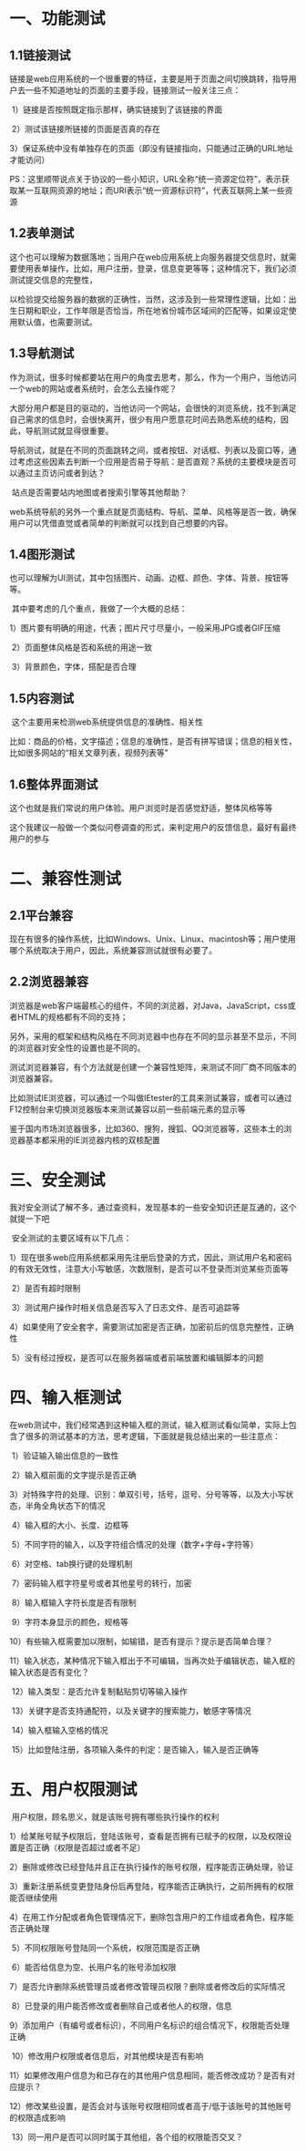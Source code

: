 # **一、功能测试**

##     **1.1链接测试**

​    链接是web应用系统的一个很重要的特征，主要是用于页面之间切换跳转，指导用户去一些不知道地址的页面的主要手段，链接测试一般关注三点：

​    1）链接是否按照既定指示那样，确实链接到了该链接的界面

​    2）测试该链接所链接的页面是否真的存在

​    3）保证系统中没有单独存在的页面（即没有链接指向，只能通过正确的URL地址才能访问）

​    PS：这里顺带说点关于协议的一些小知识，URL全称“统一资源定位符”，表示获取某一互联网资源的地址；而URI表示“统一资源标识符”，代表互联网上某一些资源

##     **1.2表单测试**

​    这个也可以理解为数据落地；当用户在web应用系统上向服务器提交信息时，就需要使用表单操作，比如，用户注册，登录，信息变更等等；这种情况下，我们必须测试提交信息的完整性，

​    以检验提交给服务器的数据的正确性，当然，这涉及到一些常理性逻辑，比如：出生日期和职业，工作年限是否恰当，所在地省份城市区域间的匹配等，如果设定使用默认值，也需要测试。

##     **1.3导航测试**

​    作为测试，很多时候都要站在用户的角度去思考，那么，作为一个用户，当他访问一个web的网站或者系统时，会怎么去操作呢？

​    大部分用户都是目的驱动的，当他访问一个网站，会很快的浏览系统，找不到满足自己需求的信息时，会很快离开，很少有用户愿意花时间去熟悉系统的结构，因此，导航测试就显得很重要。

​    导航测试，就是在不同的页面跳转之间，或者按钮、对话框、列表以及窗口等，通过考虑这些因素去判断一个应用是否易于导航：是否直观？系统的主要模块是否可以通过主页访问或者到达？

​    站点是否需要站内地图或者搜索引擎等其他帮助？

​    web系统导航的另外一个重点就是页面结构、导航、菜单、风格等是否一致，确保用户可以凭借直觉或者简单的判断就可以找到自己想要的内容。

##     **1.4图形测试**

​    也可以理解为UI测试，其中包括图片、动画、边框、颜色、字体、背景、按钮等等。

​    其中要考虑的几个重点，我做了一个大概的总结：

​    1）图片要有明确的用途，代表；图片尺寸尽量小，一般采用JPG或者GIF压缩

​    2）页面整体风格是否和系统的用途一致

​    3）背景颜色，字体，搭配是否合理

##     **1.5内容测试**

​    这个主要用来检测web系统提供信息的准确性、相关性

​    比如：商品的价格，文字描述；信息的准确性，是否有拼写错误；信息的相关性，比如很多网站的“相关文章列表，视频列表等”

##     **1.6整体界面测试**

​    这个也就是我们常说的用户体验。用户浏览时是否感觉舒适，整体风格等等

​    这个我建议一般做一个类似问卷调查的形式，来判定用户的反馈信息，最好有最终用户的参与

 

# **二、兼容性测试**

##     **2.1平台兼容**

​    现在有很多的操作系统，比如Windows、Unix、Linux、macintosh等；用户使用哪个系统取决于用户，因此，系统兼容测试就很有必要了。

##     **2.2浏览器兼容**

​    浏览器是web客户端最核心的组件，不同的浏览器，对Java，JavaScript，css或者HTML的规格都有不同的支持；

​    另外，采用的框架和结构风格在不同浏览器中也存在不同的显示甚至不显示，不同的浏览器对安全性的设置也是不同的。

​    测试浏览器兼容，有个方法就是创建一个兼容性矩阵，来测试不同厂商不同版本的浏览器兼容。

​    比如测试IE浏览器，可以通过一个叫做IEtester的工具来测试兼容，或者可以通过F12控制台来切换浏览器版本来测试兼容以前一些前端元素的显示等

​    鉴于国内市场浏览器很多，比如360、搜狗，搜狐、QQ浏览器等，这些本土的浏览器基本都采用的IE浏览器内核的双核配置

 

# **三、安全测试**

​    我对安全测试了解不多，通过查资料，发现基本的一些安全知识还是互通的，这个就提一下吧

​    安全测试的主要区域有以下几点：

​    1）现在很多web应用系统都采用先注册后登录的方式，因此，测试用户名和密码的有效无效性，注意大小写敏感，次数限制，是否可以不登录而浏览某些页面等

​    2）是否有超时限制

​    3）测试用户操作时相关信息是否写入了日志文件、是否可追踪等

​    4）如果使用了安全套字，需要测试加密是否正确，加密前后的信息完整性，正确性

​    5）没有经过授权，是否可以在服务器端或者前端放置和编辑脚本的问题

# **四、输入框测试**

在web测试中，我们经常遇到这种输入框的测试，输入框测试看似简单，实际上包含了很多的测试基本的方法，思考逻辑，下面就是我总结出来的一些注意点：

​    1）验证输入输出信息的一致性

​    2）输入框前面的文字提示是否正确

​    3）对特殊字符的处理、识别：单双引号，括号，逗号、分号等等，以及大小写状态，半角全角状态下的情况

​    4）输入框的大小、长度、边框等

​    5）不同字符的输入，以及字符组合情况的处理（数字+字母+字符等）

​    6）对空格、tab换行键的处理机制

​    7）密码输入框字符星号或者其他星号的转行，加密

​    8）输入框输入字符长度是否有限制

​    9）字符本身显示的颜色，规格等

​    10）有些输入框需要加以限制，如输错，是否有提示？提示是否简单合理？

​    11）输入状态，某种情况下输入框出于不可编辑，当再次处于编辑状态，输入框的输入状态是否有变化？

​    12）输入类型：是否允许复制黏贴剪切等输入操作

​    13）关键字是否支持通配符，以及关键字的搜索能力，敏感字等情况

​    14）输入框输入空格的情况

​    15）比如登陆注册，各项输入条件的判定：是否输入，输入是否正确等

 

# **五、用户权限测试**

​    用户权限，顾名思义，就是该账号拥有哪些执行操作的权利

​    1）给某账号赋予权限后，登陆该账号，查看是否拥有已赋予的权限，以及权限设置是否正确（权限是否超过或者不足）

​    2）删除或修改已经登陆并且正在执行操作的账号权限，程序能否正确处理，验证

​    3）重新注册系统变更登陆身份后再登陆，程序能否正确执行，之前所拥有的权限能否继续使用

​    4）在用工作分配或者角色管理情况下，删除包含用户的工作组或者角色，程序能否正确处理

​    5）不同权限账号登陆同一个系统，权限范围是否正确

​    6）能否给信息为空、长用户名的账号添加权限

​    7）是否允许删除系统管理员或者修改管理员权限？删除或者修改后的实际情况

​    8）已登录的用户能否修改或者删除自己或者他人的权限，信息

​    9）添加用户（有编号或者标识），不同用户名标识的组合情况下，权限能否处理正确

​    10）修改用户权限或者信息后，对其他模块是否有影响

​    11）如果修改用户信息为和已存在的其他用户信息相同，能否修改成功？是否有对应提示？

​    12）修改某些设置，是否会对与该账号权限相同或者高于/低于该账号的其他账号的权限造成影响

​    13）同一用户是否可以同时属于其他组，各个组的权限能否交叉？